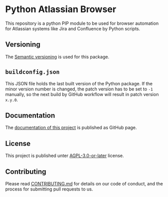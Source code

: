 # Python Atlassian Browser

This repository is a python PIP module to be used for browser automation for Atlassian systems like Jira and Confluence by Python scripts.

## Versioning

The [Semantic versioning](https://semver.org) is used for this package.

## `buildconfig.json`

This JSON file holds the last built version of the Python package. If the minor version number is changed, the patch version has to be set to `-1` manually, so the next build by GitHub workflow will result in patch version `x.y.0`.

## Documentation

The [documentation of this project](https://macwinnie.github.io/python-atlassian-browse) is published as GitHub page.

## License

This project is published unter [AGPL-3.0-or-later](LICENSE) license.

## Contributing

Please read [CONTRIBUTING.md](CONTRIBUTING.md) for details on our code of conduct, and the process for submitting pull requests to us.
